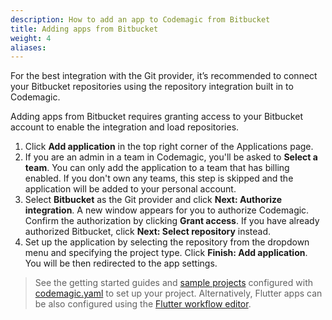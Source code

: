 ```yaml
---
description: How to add an app to Codemagic from Bitbucket
title: Adding apps from Bitbucket
weight: 4
aliases:
---
```


For the best integration with the Git provider, it’s recommended to connect your Bitbucket repositories using the repository integration built in to Codemagic. 

Adding apps from Bitbucket requires granting access to your Bitbucket account to enable the integration and load repositories.

1. Click **Add application** in the top right corner of the Applications page.
2. If you are an admin in a team in Codemagic, you'll be asked to **Select a team**. You can only add the application to a team that has billing enabled. If you don't own any teams, this step is skipped and the application will be added to your personal account.
3. Select **Bitbucket** as the Git provider and click **Next: Authorize integration**. A new window appears for you to authorize Codemagic. Confirm the authorization by clicking **Grant access**. If you have already authorized Bitbucket, click **Next: Select repository** instead.
4. Set up the application by selecting the repository from the dropdown menu and specifying the project type. Click **Finish: Add application**. You will be then redirected to the app settings.

>See the getting started guides and [sample projects](../sample-projects/codemagic-sample-projects/) configured with [codemagic.yaml](../getting-started/yaml/) to set up your project. Alternatively, Flutter apps can be also configured using the [Flutter workflow editor](../flutter-configuration/flutter-projects/).

